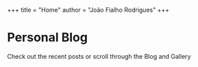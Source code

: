 +++
title = "Home"
author = "João Fialho Rodrigues"
+++

<div class="welcome-message">
  <h1>Personal Blog</h1>
  <p>Check out the recent posts or scroll through the Blog and Gallery</p>
</div>
